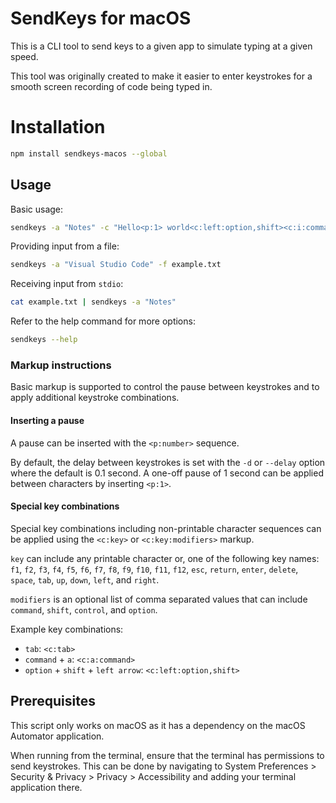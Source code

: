 # SendKeys for macOS

This is a CLI tool to send keys to a given app to simulate typing at a given speed.

This tool was originally created to make it easier to enter keystrokes for a smooth screen recording of code being typed in.

# Installation

```sh
npm install sendkeys-macos --global
```

## Usage

Basic usage:

```sh
sendkeys -a "Notes" -c "Hello<p:1> world<c:left:option,shift><c:i:command>"
```

Providing input from a file:

```sh
sendkeys -a "Visual Studio Code" -f example.txt
```

Receiving input from `stdio`:

```sh
cat example.txt | sendkeys -a "Notes"
```

Refer to the help command for more options:

```sh
sendkeys --help
```

### Markup instructions

Basic markup is supported to control the pause between keystrokes and to apply additional keystroke combinations.

#### Inserting a pause

A pause can be inserted with the `<p:number>` sequence.

By default, the delay between keystrokes is set with the `-d` or `--delay` option where the default is 0.1 second. A one-off pause of 1 second can be applied between characters by inserting `<p:1>`.

#### Special key combinations

Special key combinations including non-printable character sequences can be applied using the `<c:key>` or `<c:key:modifiers>` markup.

`key` can include any printable character or, one of the following key names: `f1`, `f2`, `f3`, `f4`, `f5`, `f6`, `f7`, `f8`, `f9`, `f10`, `f11`, `f12`, `esc`, `return`, `enter`, `delete`, `space`, `tab`, `up`, `down`, `left`, and `right`.

`modifiers` is an optional list of comma separated values that can include `command`, `shift`, `control`, and `option`.

Example key combinations:

- `tab`: `<c:tab>`
- `command` + `a`: `<c:a:command>`
- `option` + `shift` + `left arrow`: `<c:left:option,shift>`

## Prerequisites

This script only works on macOS as it has a dependency on the macOS Automator application.

When running from the terminal, ensure that the terminal has permissions to send keystrokes. This can be done by navigating to System Preferences > Security & Privacy > Privacy > Accessibility and adding your terminal application there.
